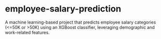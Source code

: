 # employee-salary-prediction
A machine learning-based project that predicts employee salary categories (&lt;=50K or >50K) using an XGBoost classifier, leveraging demographic and work-related features.
